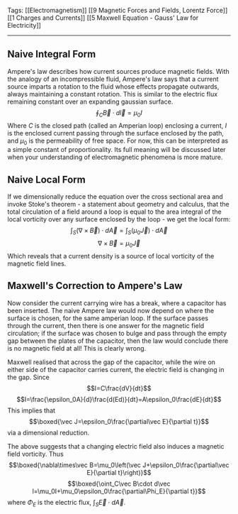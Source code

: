 Tags: [[Electromagnetism]] [[9 Magnetic Forces and Fields, Lorentz Force]] [[1 Charges and Currents]] [[5 Maxwell Equation - Gauss' Law for Electricity]]
___
## Naive Integral Form
Ampere's law describes how current sources produce magnetic fields. With the analogy of an incompressible fluid, Ampere's law says that a current source imparts a rotation to the fluid whose effects propagate outwards, always maintaining a constant rotation. This is similar to the electric flux remaining constant over an expanding gaussian surface. 
$$\oint_C\vec B\cdot d\vec l=\mu_0I$$
Where $C$ is the closed path (called an Amperian loop) enclosing a current, $I$ is the enclosed current passing through the surface enclosed by the path, and $\mu_0$ is the permeability of free space. For now, this can be interpreted as a simple constant of proportionality. Its full meaning will be discussed later when your understanding of electromagnetic phenomena is more mature. 
## Naive Local Form
If we dimensionally reduce the equation over the cross sectional area and invoke Stoke's theorem - a statement about geometry and calculus, that the total circulation of a field around a loop is equal to the area integral of the local vorticity over any surface enclosed by the loop - we get the local form:
$$\int_S(\nabla\times\vec B)\cdot d\vec A=\int_S(\mu_0\vec J)\cdot d\vec A$$
$$\nabla\times\vec B=\mu_0\vec J$$
Which reveals that a current density is a source of local vorticity of the magnetic field lines. 
## Maxwell's Correction to Ampere's Law
Now consider the current carrying wire has a break, where a capacitor has been inserted. The naive Ampere law would now depend on where the surface is chosen, for the same amperian loop. If the surface passes through the current, then there is one answer for the magnetic field circulation; if the surface was chosen to bulge and pass through the empty gap between the plates of the capacitor, then the law would conclude there is no magnetic field at all! This is clearly wrong. 

Maxwell realised that across the gap of the capacitor, while the wire on either side of the capacitor carries current, the electric field is changing in the gap. Since
$$I=C\frac{dV}{dt}$$
$$I=\frac{\epsilon_0A}{d}\frac{d(Ed)}{dt}=A\epsilon_0\frac{dE}{dt}$$
This implies that
$$\boxed{\vec J=\epsilon_0\frac{\partial\vec E}{\partial t}}$$
via a dimensional reduction. 

The above suggests that a changing electric field also induces a magnetic field vorticity. Thus
$$\boxed{\nabla\times\vec B=\mu_0\left(\vec J+\epsilon_0\frac{\partial\vec E}{\partial t}\right)}$$
$$\boxed{\oint_C\vec B\cdot d\vec l=\mu_0I+\mu_0\epsilon_0\frac{\partial\Phi_E}{\partial t}}$$
where $\Phi_E$ is the electric flux, $\int_S\vec E\cdot d\vec A$.
